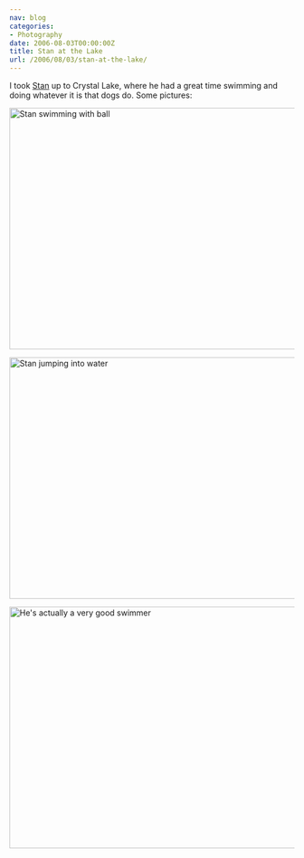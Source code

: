 ```yaml
---
nav: blog
categories:
- Photography
date: 2006-08-03T00:00:00Z
title: Stan at the Lake
url: /2006/08/03/stan-at-the-lake/
---
```


I took [Stan][1] up to Crystal Lake, where he had a great time swimming and doing whatever it is that dogs do. Some pictures: 

 [1]: http://www.flickr.com/photos/whatsyourmeme/tags/stan/

<a data-flickr-embed="true" data-header="true" data-footer="true"  href="https://www.flickr.com/photos/whatsyourmeme/203911721/" title="Stan swimming with ball"><img src="https://c1.staticflickr.com/1/65/203911721_7f0819232c_z.jpg?zz&#x3D;1" width="640" height="427" alt="Stan swimming with ball"></a><script async src="//embedr.flickr.com/assets/client-code.js" charset="utf-8"></script>

<a data-flickr-embed="true" data-header="true" data-footer="true"  href="https://www.flickr.com/photos/whatsyourmeme/203911608/" title="Stan jumping into water"><img src="https://c1.staticflickr.com/1/76/203911608_ea13ad3eda_z.jpg?zz&#x3D;1" width="640" height="427" alt="Stan jumping into water"></a><script async src="//embedr.flickr.com/assets/client-code.js" charset="utf-8"></script>

<a data-flickr-embed="true" data-header="true" data-footer="true"  href="https://www.flickr.com/photos/whatsyourmeme/203911532/" title="He&#x27;s actually a very good swimmer"><img src="https://c1.staticflickr.com/1/66/203911532_e20447915e_z.jpg?zz&#x3D;1" width="640" height="427" alt="He&#x27;s actually a very good swimmer"></a><script async src="//embedr.flickr.com/assets/client-code.js" charset="utf-8"></script>

